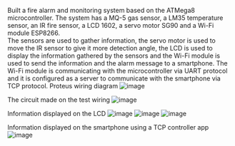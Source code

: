   Built a fire alarm and monitoring system based on the ATMega8 microcontroller. 
   The system has a MQ-5 gas sensor, a LM35 temperature sensor, an IR fire sensor, a LCD 1602, a servo motor SG90 and a Wi-Fi module
ESP8266.  
   The sensors are used to gather information, the servo motor is used to move the IR sensor to give it
more detection angle, the LCD is used to display the information gathered by the sensors and the Wi-Fi module is
used to send the information and the alarm message to a smartphone. 
    The Wi-Fi module is communicating with the microcontroller via UART protocol and it is configured as a server to communicate with the smartphone via
TCP protocol.
Proteus wiring diagram
![image](https://user-images.githubusercontent.com/56684717/195295181-0e5653e5-df06-4fa9-99a9-80feaa8111fd.png)

The circuit made on the test wiring
![image](https://user-images.githubusercontent.com/56684717/195295560-b876fb54-eece-4e66-8680-a5d7bef846b7.png)

Information displayed on the LCD
![image](https://user-images.githubusercontent.com/56684717/195295626-0fe29844-fa7d-447e-9157-8be2fe25b307.png)
![image](https://user-images.githubusercontent.com/56684717/195295652-33849c1f-ef6d-4514-a882-b3ada934a6f9.png)
![image](https://user-images.githubusercontent.com/56684717/195295674-a451de8b-1b3f-400e-b787-d10c8ed9aa98.png)

Information displayed on the smartphone using a TCP controller app 
![image](https://user-images.githubusercontent.com/56684717/195295712-3458543b-901b-4206-9f22-022b7bd74477.png)


